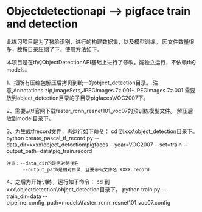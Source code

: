 # Objectdetectionapi --> pigface  train and detection
此练习项目是为了猪脸识别，进行的构建数据集，以及模型训练。
因文件数量很多，故按目录压缩了下。使用方法如下。

本项目是在tf的ObjectDetectionAPI基础上进行了修改。能独立运行，不依赖tf的models。

1、把所有压缩包解压后拷贝到统一的object_detection目录。
   注意,Annotations.zip,ImageSets,JPEGImages.7z.001-JPEGImages.7z.001
        需要放到object_detection目录的子目录pigfaces\VOC2007下。

2、需要从tf官网下载faster_rcnn_resnet101_voc07的预训练模型文件。
   解压后放到model目录下。

3、为生成tfrecord文件，再运行如下命令：
cd 到xxx\object_detection目录下。
python create_pascal_tf_record.py --data_dir=xxxx\object_detection\pigfaces --year=VOC2007 --set=train --output_path=data\pig_train.record

	注意：--data_dir的是绝对路径名
	      --output_path是相对目录，且要带有文件名 XXXX.record

4、之后为开始训练，运行如下命令：
cd 到xxx\objectdetection\object_detection目录下。
python train.py --train_dir=data --pipeline_config_path=models\faster_rcnn_resnet101_voc07.config
